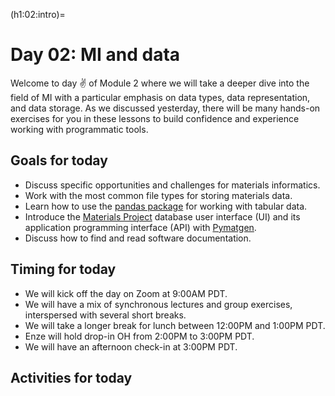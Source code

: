 (h1:02:intro)=
# Day 02: MI and data

Welcome to day ✌ of Module 2 where we will take a deeper dive into the field of MI with a particular emphasis on data types, data representation, and data storage.
As we discussed yesterday, there will be many hands-on exercises for you in these lessons to build confidence and experience working with programmatic tools.

<!-- ```{attention}
Today's synchronous activities _will likely_ take a majority of the day. Get pumped!! 💪
``` -->


## Goals for today

- Discuss specific opportunities and challenges for materials informatics.
- Work with the most common file types for storing materials data.
- Learn how to use the [pandas package](https://pandas.pydata.org/) for working with tabular data.
- Introduce the [Materials Project](https://materialsproject.org/) database user interface (UI) and its application programming interface (API) with [Pymatgen](https://pymatgen.org/).
- Discuss how to find and read software documentation.



## Timing for today

- We will kick off the day on Zoom at 9:00AM PDT.
- We will have a mix of synchronous lectures and group exercises, interspersed with several short breaks.
- We will take a longer break for lunch between 12:00PM and 1:00PM PDT.
- Enze will hold drop-in OH from 2:00PM to 3:00PM PDT.
- We will have an afternoon check-in at 3:00PM PDT.



## Activities for today

```{tableofcontents}
```


